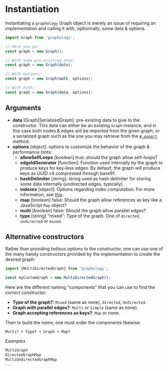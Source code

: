# Instantiation

Instantiating a `graphology` Graph object is merely an issue of requiring an implementation and calling it with, optionnally, some data & options.

```js
import Graph from 'graphology';

// Here you go:
const graph = new Graph();

// With some pre-existing dtaa:
const graph = new Graph(data);

// With options:
const graph = new Graph(null, options);

// With both:
const graph = new Graph(data, options);
```

## Arguments

* **data** <span class="code">[Graph|SerializedGraph]</span>: pre-existing data to give to the constructor. This data can either be an existing `Graph` instance, and in this case both nodes & edges will be imported from the given graph, or a serialized graph such as the one you may retrieve from the [`#.export`](./utilities.md#export) method.
* **options** <span class="code">[object]</span>: options to customize the behavior of the graph & performance hints:
  * **allowSelfLoops** <span class="code">[boolean]</span> <span class="default">true</span>: should the graph allow self-loops?
  * **edgeIdGenerator** <span class="code">[function]</span>: Function used internally by the graph to produce keys for key-less edges. By default, the graph will produce keys as UUID v4 compressed through base91.
  * **hashDelimiter** <span class="code">[string]</span>: string used as hash delimiter for storing some data internally (undirected edges, typically).
  * **indexes** <span class="code">[object]</span>: Options regarding index computation. For more information, see [this](./advanced.md#indexes).
  * **map** <span class="code">[boolean]</span> <span class="default">false</span>: Should the graph allow references as key like a JavaScript `Map` object?
  * **multi** <span class="code">[boolean]</span> <span class="default">false</span>: Should the graph allow parallel edges?
  * **type** <span class="code">[string]</span> <span class="default">"mixed"</span>: Type of the graph. One of `directed`, `undirected` or `mixed`.

## Alternative constructors

Rather than providing tedious options to the constructor, one can use one of the many handy constructors provided by the implementation to create the desired graph:

```js
import {MultiDirectedGraph} from 'graphology';

const myCustomGraph = new MultiDirectedGraph();
```

Here are the different naming "components" that you can use to find the correct constructor:

* **Type of the graph?**: `Mixed` (same as none), `Directed`, `Undirected`.
* **Graph with parallel edges?**: `Multi` or `Simple` (same as none).
* **Graph accepting references as keys?**: `Map` or none.

Then to build the name, one must order the components likewise:

```
Multi? + Type? + Graph + Map?
```

*Examples*

```js
MultiGraph
DirectedGraphMap
MultiUndirectedGraphMap
...
```
